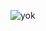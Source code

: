 ![yok](https://github.com/AlejandraMedranda0906/yokai_2/assets/146900779/00a8a3ef-df07-456e-9bfe-bd5c3f6ae7fd)
